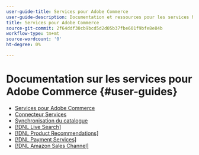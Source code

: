 ```yaml
---
user-guide-title: Services pour Adobe Commerce
user-guide-description: Documentation et ressources pour les services hébergés qui offrent des fonctionnalités étendues à Adobe Commerce et Magento Open Source.
title: Services pour Adobe Commerce
source-git-commit: 2f64ddf30cb9bcd5d2d05b37fbe601f9bfe8e84b
workflow-type: tm+mt
source-wordcount: '0'
ht-degree: 0%

---
```


# Documentation sur les services pour Adobe Commerce {#user-guides}

- [Services pour Adobe Commerce](home.md)
- [Connecteur Services](https://docs.magento.com/user-guide/system/saas.html)
- [Synchronisation du catalogue](https://docs.magento.com/user-guide/system/catalog-sync.html)
- [[!DNL Live Search]](https://experienceleague.adobe.com/docs/commerce-merchant-services/live-search/overview.html)
- [[!DNL Product Recommendations]](https://docs.magento.com/user-guide/recommendations/overview.html)
- [[!DNL Payment Services]](https://experienceleague.adobe.com/docs/commerce-merchant-services/payment-services/guide-overview.html)
- [[!DNL Amazon Sales Channel]](https://experienceleague.adobe.com/docs/commerce-channels/amazon/guide-overview.html)
